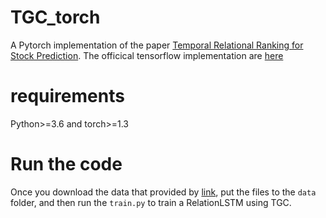# TGC_torch
A Pytorch implementation of the paper [Temporal Relational Ranking for Stock Prediction](https://arxiv.org/abs/1809.09441).
The officical tensorflow implementation are [here](https://github.com/fulifeng/Temporal_Relational_Stock_Ranking)
# requirements
Python>=3.6 and torch>=1.3
# Run the code
Once you download the data that provided by [link](https://github.com/fulifeng/Temporal_Relational_Stock_Ranking), put the files to the ```data``` folder, and then run the ```train.py``` to train a RelationLSTM using TGC.

